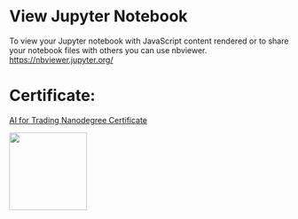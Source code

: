# View Jupyter Notebook
To view your Jupyter notebook with JavaScript content rendered or to share your notebook files with others you can use nbviewer. https://nbviewer.jupyter.org/


# Certificate:
[AI for Trading Nanodegree Certificate](https://graduation.udacity.com/confirm/C9UGL2Q)

<img src="https://github.com/ejenkins-001/artificial-intelligence-for-trading/blob/master/logo.png" height="140">
